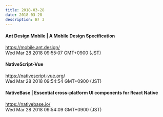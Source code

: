 ```yaml
---
title: 2018-03-28
date: 2018-03-28
description: B! 3
---
```


#### Ant Design Mobile | A Mobile Design Specification
https://mobile.ant.design/<br>
Wed Mar 28 2018 09:55:07 GMT+0900 (JST)<br>


#### NativeScript-Vue
https://nativescript-vue.org/<br>
Wed Mar 28 2018 09:54:54 GMT+0900 (JST)<br>


#### NativeBase | Essential cross-platform UI components for React Native
https://nativebase.io/<br>
Wed Mar 28 2018 09:54:09 GMT+0900 (JST)<br>


